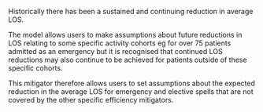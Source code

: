 Historically there has been a sustained and continuing reduction in average LOS. 

The model allows users to make assumptions about future reductions in LOS relating to some specific activity cohorts eg for over 75 patients admitted as an emergency but it is recognised that continued LOS reductions may also continue to be achieved for patients outside of these specific cohorts.

This mitigator therefore allows users to set assumptions about the expected reduction in the average LOS for emergency and elective spells that are not covered by the other specific efficiency mitigators.
